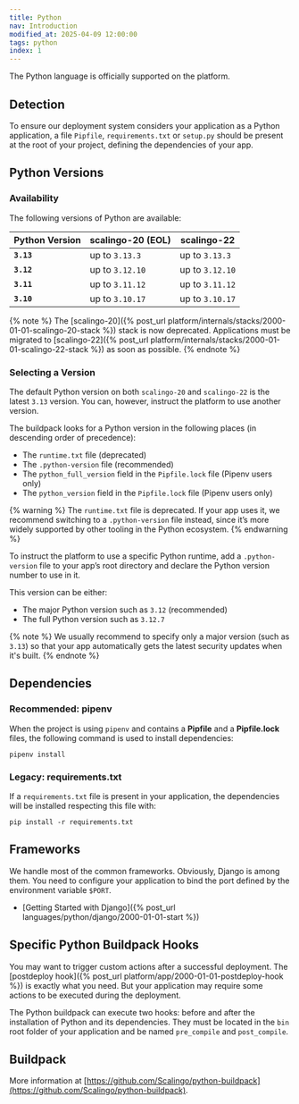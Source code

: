 ```yaml
---
title: Python
nav: Introduction
modified_at: 2025-04-09 12:00:00
tags: python
index: 1
---
```


The Python language is officially supported on the platform.

## Detection

To ensure our deployment system considers your application as a Python
application, a file `Pipfile`, `requirements.txt` or `setup.py` should be
present at the root of your project, defining the dependencies of your app.

## Python Versions

### Availability

The following versions of Python are available:

| Python Version 	| scalingo-20 (EOL) 	| scalingo-22     	|
|----------------	|-------------------	|-----------------	|
| **`3.13`**     	| up to `3.13.3`    	| up to `3.13.3`  	|
| **`3.12`**     	| up to `3.12.10`   	| up to `3.12.10` 	|
| **`3.11`**     	| up to `3.11.12`   	| up to `3.11.12` 	|
| **`3.10`**     	| up to `3.10.17`   	| up to `3.10.17` 	|

{% note %}
  The [scalingo-20]({% post_url platform/internals/stacks/2000-01-01-scalingo-20-stack %}) stack is now deprecated. Applications must be migrated to [scalingo-22]({% post_url platform/internals/stacks/2000-01-01-scalingo-22-stack %}) as soon as possible.
{% endnote %}

### Selecting a Version

The default Python version on both `scalingo-20` and `scalingo-22` is the
latest `3.13` version. You can, however, instruct the platform to use another
version.

The buildpack looks for a Python version in the following places (in descending
order of precedence):

- The `runtime.txt` file (deprecated)
- The `.python-version` file (recommended)
- The `python_full_version` field in the `Pipfile.lock` file (Pipenv users
  only)
- The `python_version` field in the `Pipfile.lock` file (Pipenv users only)

{% warning %}
The `runtime.txt` file is deprecated. If your app uses it, we recommend
switching to a `.python-version` file instead, since it’s more widely supported
by other tooling in the Python ecosystem.
{% endwarning %}

To instruct the platform to use a specific Python runtime, add a
`.python-version` file to your app’s root directory and declare the Python
version number to use in it.

This version can be either:

- The major Python version such as `3.12` (recommended)
- The full Python version such as `3.12.7`

{% note %}
We usually recommend to specify only a major version (such as `3.13`) so that
your app automatically gets the latest security updates when it's built.
{% endnote %}


## Dependencies

### Recommended: pipenv

When the project is using `pipenv` and contains a **Pipfile** and a
**Pipfile.lock** files, the following command is used to install dependencies:

```
pipenv install
```

### Legacy: requirements.txt

If a `requirements.txt` file is present in your application, the dependencies
will be installed respecting this file with:

```
pip install -r requirements.txt
```

## Frameworks

We handle most of the common frameworks. Obviously, Django is among them. You need to
configure your application to bind the port defined by the environment variable `$PORT`.

* [Getting Started with Django]({% post_url languages/python/django/2000-01-01-start %})

## Specific Python Buildpack Hooks

You may want to trigger custom actions after a successful deployment. The [postdeploy hook]({%
post_url platform/app/2000-01-01-postdeploy-hook %}) is exactly what you need. But your
application may require some actions to be executed during the deployment.

The Python buildpack can execute two hooks: before and after the installation of Python and its
dependencies. They must be located in the `bin` root folder of your application and be named
`pre_compile` and `post_compile`.

## Buildpack

More information at
[https://github.com/Scalingo/python-buildpack](https://github.com/Scalingo/python-buildpack).
